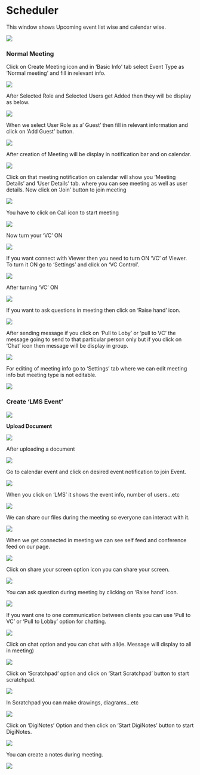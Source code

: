 # Scheduler

This window shows Upcoming event list wise and calendar wise.

![](../.gitbook/assets/image%20%28185%29.png)

###  **Normal Meeting**

Click on Create Meeting icon and in ‘Basic Info’ tab select Event Type as ‘Normal meeting’ and fill in relevant info.

![](../.gitbook/assets/image%20%28215%29.png)

After Selected Role and Selected Users get Added then they will be display as below.

![](../.gitbook/assets/image%20%28306%29.png)

When we select User Role as a’ Guest’ then fill in relevant information and click on ‘Add Guest’ button.

![](../.gitbook/assets/image%20%28181%29.png)

After creation of Meeting will be display in notification bar and on calendar.

![](../.gitbook/assets/image%20%28134%29.png)

Click on that meeting notification on calendar will show you ‘Meeting Details’ and ‘User Details’ tab. where you can see meeting as well as user details. Now click on ‘Join’ button to join meeting

![](../.gitbook/assets/image%20%28146%29.png)

You have to click on Call icon to start meeting

![](../.gitbook/assets/image%20%28171%29.png)

Now turn your ‘VC’ ON

![](../.gitbook/assets/image%20%28120%29.png)

If you want connect with Viewer then you need to turn ON ‘VC’ of Viewer. To turn it ON go to ‘Settings’ and click on ‘VC Control’.

![](../.gitbook/assets/image%20%28230%29.png)

After turning ‘VC’ ON

![](../.gitbook/assets/image%20%28123%29.png)

If you want to ask questions in meeting then click on ‘Raise hand’ icon.

![](../.gitbook/assets/image%20%28256%29.png)

After sending message if you click on ‘Pull to Loby’ or ‘pull to VC’ the message going to send to that particular person only but if you click on ‘Chat’ icon then message will be display in group.

![](../.gitbook/assets/image%20%28199%29.png)

For editing of meeting info go to ‘Settings’ tab where we can edit meeting info but meeting type is not editable.

![](../.gitbook/assets/image%20%2889%29.png)

###  **Create ‘LMS Event’**

![](../.gitbook/assets/image%20%28142%29.png)

 **Upload Document**

![](../.gitbook/assets/image%20%28240%29.png)

After uploading a document

![](../.gitbook/assets/image%20%28117%29.png)

Go to calendar event and click on desired event notification to join Event.

![](../.gitbook/assets/image%20%2880%29.png)

When you click on ‘LMS’ it shows the event info, number of users…etc

![](../.gitbook/assets/image%20%288%29.png)

We can share our files during the meeting so everyone can interact with it.

![](../.gitbook/assets/image%20%28311%29.png)

When we get connected in meeting we can see self feed and conference feed on our page.

![](../.gitbook/assets/image%20%28191%29.png)

Click on share your screen option icon you can share your screen.

![](../.gitbook/assets/image%20%28252%29.png)

You can ask question during meeting by clicking on ‘Raise hand’ icon.

![](../.gitbook/assets/image%20%28138%29.png)

If you want one to one communication between clients you can use ‘Pull to VC’ or ‘Pull to Lob**b**y’ option for chatting.

![](../.gitbook/assets/image%20%28304%29.png)

Click on chat option and you can chat with all\(ie. Message will display to all in meeting\)

![](../.gitbook/assets/image%20%28261%29.png)

Click on ‘Scratchpad’ option and click on ‘Start Scratchpad’ button to start scratchpad.

![](../.gitbook/assets/image%20%2883%29.png)

In Scratchpad you can make drawings, diagrams…etc

![](../.gitbook/assets/image%20%2871%29.png)

Click on ‘DigiNotes’ Option and then click on ‘Start DigiNotes’ button to start DigiNotes.

![](../.gitbook/assets/image%20%28109%29.png)

You can create a notes during meeting.

![](../.gitbook/assets/image%20%28279%29.png)



